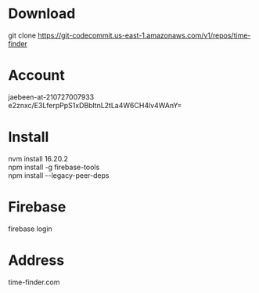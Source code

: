 # Download
git clone https://git-codecommit.us-east-1.amazonaws.com/v1/repos/time-finder

# Account
jaebeen-at-210727007933 \
e2znxc/E3LferpPpS1xDBbltnL2tLa4W6CH4lv4WAnY=

# Install 
nvm install 16.20.2 \
npm install -g firebase-tools \
npm install --legacy-peer-deps

# Firebase
firebase login

# Address
time-finder.com
